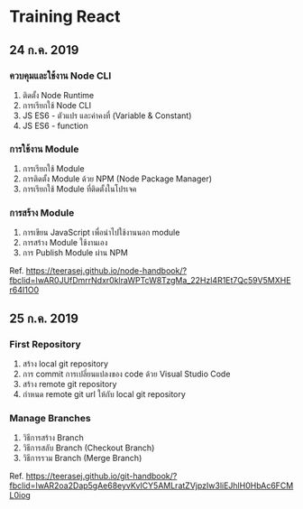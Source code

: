 # Training React

## 24 ก.ค. 2019
### ควบคุมและใช้งาน Node CLI
1. ติดตั้ง Node Runtime
2. การเรียกใช้ Node CLI
3. JS ES6 - ตัวแปร และค่าคงที่ (Variable & Constant)
4. JS ES6 - function

### การใช้งาน Module 

1. การเรียกใช้ Module
2. การติดตั้ง Module ด้วย NPM (Node Package Manager)
3. การเรียกใช้ Module ที่ติดตั้งในโปรเจค

### การสร้าง Module 

1. การเขียน JavaScript เพื่อนำไปใช้งานนอก module
2. การสร้าง Module ใช้งานเอง
3. การ Publish Module ผ่าน NPM

Ref. https://teerasej.github.io/node-handbook/?fbclid=IwAR0JUfDmrrNdxr0klraWPTcW8TzgMa_22Hzl4R1Et7Qc59V5MXHEr64I1O0

## 25 ก.ค. 2019

### First Repository

1. สร้าง local git repository
2. การ commit การเปลี่ยนแปลงของ code ด้วย Visual Studio Code
3. สร้าง remote git repository
4. กำหนด remote git url ให้กับ local git repository

### Manage Branches

1. วิธีการสร้าง Branch
2. วิธีการสลับ Branch (Checkout Branch)
3. วิธีการรวม Branch (Merge Branch)

Ref. https://teerasej.github.io/git-handbook/?fbclid=IwAR2oa2Dap5gAe68eyvKvICY5AMLratZVjpzIw3liEJhlH0HbAc6FCML0iog